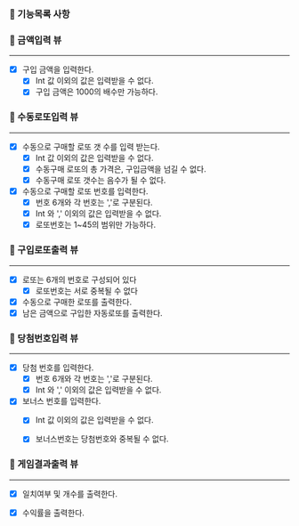 ### 🎯 기능목록 사항

### 🔽 금액입력 뷰

***

- [x] 구입 금액을 입력한다.
    - [x] Int 값 이외의 값은 입력받을 수 없다.
    - [x] 구입 금액은 1000의 배수만 가능하다.

### 🔽 수동로또입력 뷰

***

- [x] 수동으로 구매할 로또 갯 수를 입력 받는다.
    - [x] Int 값 이외의 값은 입력받을 수 없다.
    - [x] 수동구매 로또의 총 가격은, 구입금액을 넘길 수 없다.
    - [x] 수동구매 로또 갯수는 음수가 될 수 없다.
- [x] 수동으로 구매할 로또 번호를 입력한다.
    - [x] 번호 6개와 각 번호는 ','로 구분된다.
    - [x] Int 와 ',' 이외의 값은 입력받을 수 없다.
    - [x] 로또번호는 1~45의 범위만 가능하다.
      <br>

### 🔽 구입로또출력 뷰

***
- [x] 로또는 6개의 번호로 구성되어 있다
  - [x] 로또번호는 서로 중복될 수 없다
- [x] 수동으로 구매한 로또를 출력한다.
- [x] 남은 금액으로 구입한 자동로또를 출력한다.

### 🔽 당첨번호입력 뷰

***

- [x] 당첨 번호를 입력한다.
  - [x] 번호 6개와 각 번호는 ','로 구분된다.
  - [x] Int 와 ',' 이외의 값은 입력받을 수 없다.
- [x] 보너스 번호를 입력한다.
  - [x] Int 값 이외의 값은 입력받을 수 없다.
  - [x] 보너스번호는 당첨번호와 중복될 수 없다.
    <br>


### 🔽 게임결과출력 뷰

***

- [x] 일치여부 및 개수를 출력한다.
- [x] 수익률을 출력한다.

